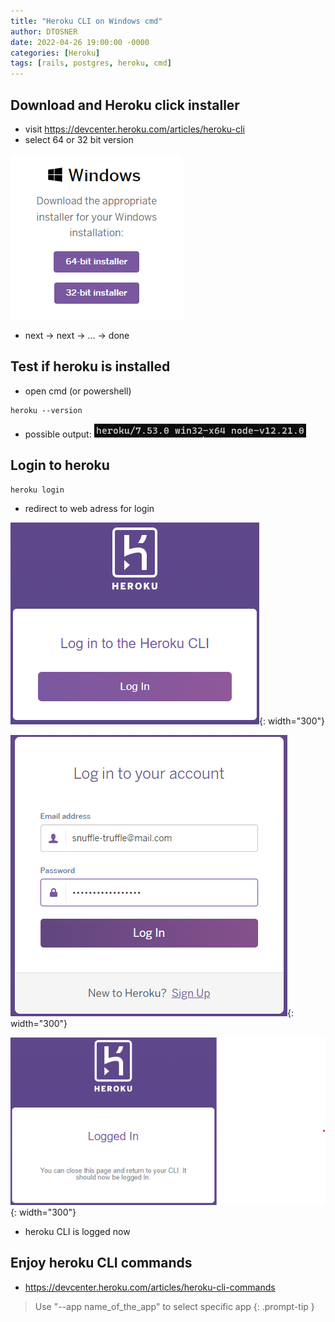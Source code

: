 ```yaml
---
title: "Heroku CLI on Windows cmd"
author: DTOSNER
date: 2022-04-26 19:00:00 -0000
categories: [Heroku]
tags: [rails, postgres, heroku, cmd]
---
```


## Download and Heroku click installer

- visit https://devcenter.heroku.com/articles/heroku-cli
- select 64 or 32 bit version

![image](https://github.com/snuffle-truffle/snuffle-truffle.github.io/blob/main/assets/2022-04-26-heroku-cli-powershell/1.png)

- next -> next -> ... -> done

## Test if heroku is installed

- open cmd (or powershell)

```console
heroku --version
```

- possible output:  ![image](assets/2022-04-26-heroku-cli-powershell/2.png)

## Login to heroku

```console
heroku login
```

- redirect to web adress for login

![image](../assets/2022-04-26-heroku-cli-powershell/3.png){: width="300"}

![image](../assets/2022-04-26-heroku-cli-powershell/4.png){: width="300"}

![image](../assets/2022-04-26-heroku-cli-powershell/5.png){: width="300"}

- heroku CLI is logged now

## Enjoy heroku CLI commands

- https://devcenter.heroku.com/articles/heroku-cli-commands

> Use "--app name_of_the_app" to select specific app
{: .prompt-tip }







